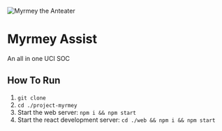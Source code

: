 ![Myrmey the Anteater](https://lh3.googleusercontent.com/mSg0zR1IiMw93ePQW0UwIO7iziU6Bs9oFI7M-9avg-Kiu0xjL4oILnHyrOtUKb3aI3yXAaK2Wv2iA_E=w1920-h853)
# Myrmey Assist
An all in one UCI SOC
## How To Run
1. `git clone`
2. `cd ./project-myrmey`
3. Start the web server: `npm i && npm start`
4. Start the react development server: `cd ./web && npm i && npm start`
